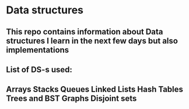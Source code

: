 
# Data structures

## This repo contains information about Data structures I learn in the next few days but also implementations
List of DS-s used:
-----------------------
Arrays
Stacks
Queues
Linked Lists
Hash Tables
Trees and BST
Graphs
Disjoint sets
------------------------